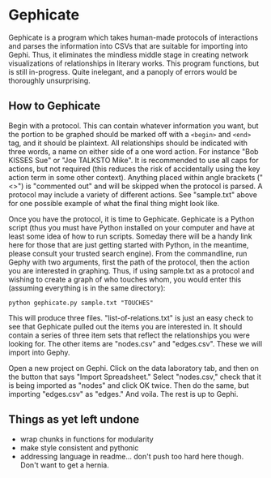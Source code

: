 # Gephicate

Gephicate is a program which takes human-made protocols of interactions and parses the information into CSVs that are suitable for importing into Gephi. Thus, it eliminates the mindless middle stage in creating network visualizations of relationships in literary works. This program functions, but is still in-progress. Quite inelegant, and a panoply of errors would be thoroughly unsurprising.

## How to Gephicate

Begin with a protocol. This can contain whatever information you want, but the portion to be graphed should be marked off with a `<begin>` and `<end>` tag, and it should be plaintext. All relationships should be indicated with three words, a name on either side of a one word action. For instance "Bob KISSES Sue" or "Joe TALKSTO Mike". It is recommended to use all caps for actions, but not required (this reduces the risk of accidentally using the key action term in some other context). Anything placed within angle brackets ("<>") is "commented out" and will be skipped when the protocol is parsed. A protocol may include a variety of different actions. See "sample.txt" above for one possible example of what the final thing might look like.

Once you have the protocol, it is time to Gephicate. Gephicate is a Python script (thus you must have Python installed on your computer and have at least some idea of how to run scripts. Someday there will be a handy link here for those that are just getting started with Python, in the meantime, please consult your trusted search engine). From the commandline, run Gephy with two arguments, first the path of the protocol, then the action you are interested in graphing. Thus, if using sample.txt as a protocol and wishing to create a graph of who touches whom, you would enter this (assuming everything is in the same directory):

```
python gephicate.py sample.txt "TOUCHES"
```

This will produce three files. "list-of-relations.txt" is just an easy check to see that Gephicate pulled out the items you are interested in. It should contain a series of three item sets that reflect the relationships you were looking for. The other items are "nodes.csv" and "edges.csv". These we will import into Gephy.

Open a new project on Gephi. Click on the data laboratory tab, and then on the button that says "Import Spreadsheet." Select "nodes.csv," check that it is being imported as "nodes" and click OK twice. Then do the same, but importing "edges.csv" as "edges." And voila. The rest is up to Gephi.

## Things as yet left undone
- wrap chunks in functions for modularity
- make style consistent and pythonic
- addressing language in readme... don't push too hard here though. Don't want to get a hernia.